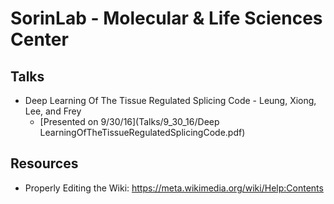 # SorinLab - Molecular & Life Sciences Center

## Talks
* Deep Learning Of The Tissue Regulated Splicing Code - Leung, Xiong, Lee, and Frey
  * [Presented on 9/30/16](Talks/9_30_16/Deep LearningOfTheTissueRegulatedSplicingCode.pdf)

## Resources
* Properly Editing the Wiki: https://meta.wikimedia.org/wiki/Help:Contents
